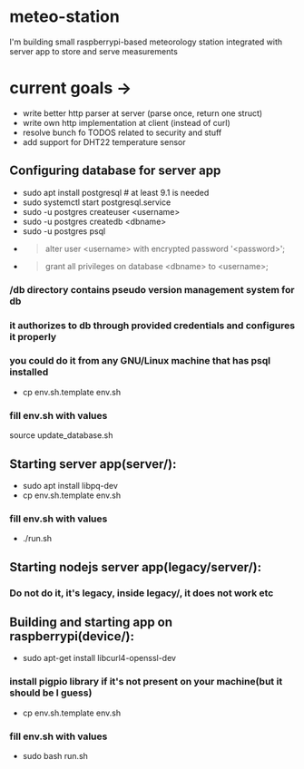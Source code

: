 # meteo-station
I'm building small raspberrypi-based meteorology station integrated with server app to store and serve measurements

# current goals ->
- write better http parser at server (parse once, return one struct)
- write own http implementation at client (instead of curl)
- resolve bunch fo TODOS related to security and stuff
- add support for DHT22 temperature sensor

## Configuring database for server app
- sudo apt install postgresql # at least 9.1 is needed
- sudo systemctl start postgresql.service
- sudo -u postgres createuser \<username\>
- sudo -u postgres createdb \<dbname\>
- sudo -u postgres psql
- > alter user \<username\> with encrypted password '\<password\>';
- > grant all privileges on database \<dbname\> to \<username\>;

### /db directory contains pseudo version management system for db
### it authorizes to db through provided credentials and configures it properly
### you could do it from any GNU/Linux machine that has psql installed
- cp env.sh.template env.sh
### fill env.sh with values
source update_database.sh

## Starting server app(server/):
- sudo apt install libpq-dev
- cp env.sh.template env.sh
### fill env.sh with values
- ./run.sh

## Starting nodejs server app(legacy/server/):
### Do not do it, it's legacy, inside legacy/, it does not work etc

## Building and starting app on raspberrypi(device/):
- sudo apt-get install libcurl4-openssl-dev
### install pigpio library if it's not present on your machine(but it should be I guess)
- cp env.sh.template env.sh
### fill env.sh with values
- sudo bash run.sh
